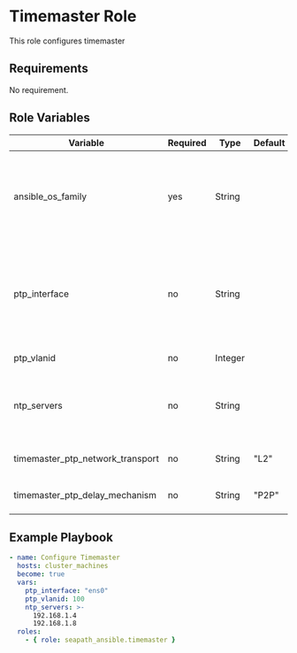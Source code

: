 # Timemaster Role

This role configures timemaster

## Requirements

No requirement.

## Role Variables

| Variable                         | Required | Type    | Default | Comments                                                                                                                               |
|----------------------------------|----------|---------|---------|----------------------------------------------------------------------------------------------------------------------------------------|
| ansible_os_family                | yes      | String  |         | Distribution family. RedHat, Debian or Yocto. The variable is set automatically using the detect_distribution role                   |
| ptp_interface                    | no       | String  |         | Network interface to use for PTP. The interface must support PTP hardware reception. If not set the PTP configuration will be skipped. |
| ptp_vlanid                       | no       | Integer |         | Optional VLAN ID to use with PTP                                                                                                       |
| ntp_servers                      | no       | String  |         | List of NTP/SNTP servers separated by a new line. If not set NTP configuration will be skipped                                         |
| timemaster_ptp_network_transport | no       | String  | "L2"    | PTP transport configuration. "L2" or "UDP"                                                                                             |
| timemaster_ptp_delay_mechanism   | no       | String  | "P2P"   | PTP delay mechanism. "P2P" or "E2E"                                                                                                    |


## Example Playbook

```yaml
- name: Configure Timemaster
  hosts: cluster_machines
  become: true
  vars:
    ptp_interface: "ens0"
    ptp_vlanid: 100
    ntp_servers: >-
      192.168.1.4
      192.168.1.8
  roles:
    - { role: seapath_ansible.timemaster }
```
